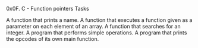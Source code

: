 0x0F. C - Function pointers Tasks

A function that prints a name. A function that executes a function given as a parameter on each element of an array. A function that searches for an integer. A program that performs simple operations. A program that prints the opcodes of its own main function.
